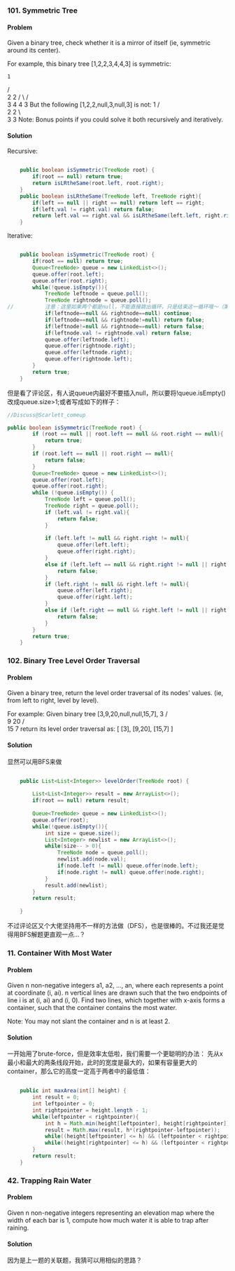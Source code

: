 ### 101. Symmetric Tree
#### Problem
Given a binary tree, check whether it is a mirror of itself (ie, symmetric around its center).

For example, this binary tree [1,2,2,3,4,4,3] is symmetric:

    1
   / \
  2   2
 / \ / \
3  4 4  3
But the following [1,2,2,null,3,null,3] is not:
    1
   / \
  2   2
   \   \
   3    3
Note:
Bonus points if you could solve it both recursively and iteratively.

#### Solution
Recursive:
```java

    public boolean isSymmetric(TreeNode root) {
        if(root == null) return true;
        return isLRtheSame(root.left, root.right);
    }
    public boolean isLRtheSame(TreeNode left, TreeNode right){
        if(left == null || right == null) return left == right;
        if(left.val != right.val) return false;
        return left.val == right.val && isLRtheSame(left.left, right.right) && isLRtheSame(left.right, right.left);
    }

```

Iterative:
``` java

    public boolean isSymmetric(TreeNode root) {
        if(root == null) return true;
        Queue<TreeNode> queue = new LinkedList<>();
        queue.offer(root.left);
        queue.offer(root.right);
        while(!queue.isEmpty()){
            TreeNode leftnode = queue.poll();
            TreeNode rightnode = queue.poll();
//          注意：这里如果两个都是null，不能直接跳出循环，只是结束这一循环哦～（第一次打犯的错）
            if(leftnode==null && rightnode==null) continue;
            if(leftnode==null && rightnode!=null) return false;
            if(leftnode!=null && rightnode==null) return false;
            if(leftnode.val != rightnode.val) return false;
            queue.offer(leftnode.left);
            queue.offer(rightnode.right);
            queue.offer(leftnode.right);
            queue.offer(rightnode.left);
        }
        return true;
    }

```
但是看了评论区，有人说queue内最好不要插入null，所以要将!queue.isEmpty()改成queue.size>1;或者写成如下的样子：

``` java
//Discuss@Scarlett_comeup

public boolean isSymmetric(TreeNode root) {
        if (root == null || root.left == null && root.right == null){
            return true;
        }
        if (root.left == null || root.right == null){
            return false;
        }
        Queue<TreeNode> queue = new LinkedList<>();
        queue.offer(root.left);
        queue.offer(root.right);
        while (!queue.isEmpty()) {
            TreeNode left = queue.poll();
            TreeNode right = queue.poll();
            if (left.val != right.val){
                return false;
            }
            
            if (left.left != null && right.right != null){
                queue.offer(left.left);
                queue.offer(right.right);
            }
            else if (left.left == null && right.right != null || right.right == null && left.left != null){
                return false;
            }
            if (left.right != null && right.left != null){
                queue.offer(left.right);
                queue.offer(right.left);
            }
            else if (left.right == null && right.left != null || right.left == null && left.right != null){
                return false;
            }
        }
        return true;
    }

```


### 102. Binary Tree Level Order Traversal
#### Problem
Given a binary tree, return the level order traversal of its nodes' values. (ie, from left to right, level by level).

For example:
Given binary tree [3,9,20,null,null,15,7],
    3
   / \
  9  20
    /  \
   15   7
return its level order traversal as:
[
  [3],
  [9,20],
  [15,7]
]
#### Solution
显然可以用BFS来做
```java

    public List<List<Integer>> levelOrder(TreeNode root) {
        
        List<List<Integer>> result = new ArrayList<>();
        if(root == null) return result;
        
        Queue<TreeNode> queue = new LinkedList<>();
        queue.offer(root);
        while(!queue.isEmpty()){
            int size = queue.size();
            List<Integer> newlist = new ArrayList<>();
            while(size-- > 0){
                TreeNode node = queue.poll();
                newlist.add(node.val);
                if(node.left != null) queue.offer(node.left);
                if(node.right != null) queue.offer(node.right);
            }
            result.add(newlist);     
        }
        return result;
        
    }

```
不过评论区又个大佬坚持用不一样的方法做（DFS），也是很棒的。不过我还是觉得用BFS解题更直观一点...？

### 11. Container With Most Water
#### Problem
Given n non-negative integers a1, a2, ..., an, where each represents a point at coordinate (i, ai). n vertical lines are drawn such that the two endpoints of line i is at (i, ai) and (i, 0). Find two lines, which together with x-axis forms a container, such that the container contains the most water.

Note: You may not slant the container and n is at least 2.

#### Solution
一开始用了brute-force，但是效率太低啦，我们需要一个更聪明的办法：
先从x最小和最大的两条线段开始，此时的宽度是最大的，如果有容量更大的container，那么它的高度一定高于两者中的最低值：
``` java

    public int maxArea(int[] height) {
        int result = 0;
        int leftpointer = 0;
        int rightpointer = height.length - 1;
        while(leftpointer < rightpointer){
            int h = Math.min(height[leftpointer], height[rightpointer]);
            result = Math.max(result, h*(rightpointer-leftpointer));
            while((height[leftpointer] <= h) && (leftpointer < rightpointer)) leftpointer ++;
            while((height[rightpointer] <= h) && (leftpointer < rightpointer)) rightpointer --;           
        }
        return result;
    }

```

### 42. Trapping Rain Water
#### Problem
Given n non-negative integers representing an elevation map where the width of each bar is 1, compute how much water it is able to trap after raining.
#### Solution
因为是上一题的关联题，我猜可以用相似的思路？



